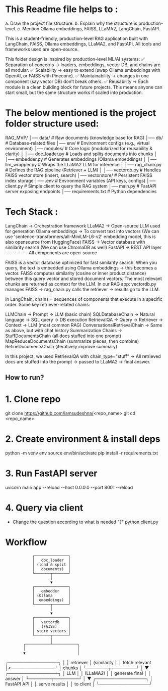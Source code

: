 # This Readme file helps to :
a. Draw the project file structure.
b. Explain why the structure is production-level.
c. Mention Ollama embeddings, FAISS, LLaMA2, LangChain, FastAPI.

This is a student-friendly, production-level RAG application built with LangChain, FAISS, Ollama embeddings, LLaMA2, and FastAPI.
All tools and frameworks used are open-source.

This folder design is inspired by production-level ML/AI systems:
✅ Separation of concerns → loaders, embeddings, vector DB, and chains are all modular.
✅ Scalability → easy to extend (swap Ollama embeddings with OpenAI, or FAISS with Pinecone).
✅ Maintainability → changes in one component (say vector DB) don’t break others.
✅ Reusability → Each module is a clean building block for future projects.
This means anyone can start small, but the same structure works if scaled into production.

# The below mentioned is the project folder structure used:

RAG_MVP/
│── data/                # Raw documents (knowledge base for RAG)
│── db/                  # Database-related files
│── env/                 # Environment configs (e.g., virtual environment)
│── modules/             # Core logic (modularized for reusability & clarity)
│   │── doc_loader.py        # Loads and splits documents into chunks
│   │── embedder.py          # Generates embeddings (Ollama embeddings)
│   │── llm_wrapper.py       # Wraps the LLaMA2 LLM for inference
│   │── rag_chain.py         # Defines the RAG pipeline (Retriever + LLM)
│   │── vectordb.py          # Handles FAISS vector store (insert, search)
│── vectorstore/         # Persistent FAISS index storage
│── .env                 # Environment variables (API keys, configs)
│── client.py            # Simple client to query the RAG system
│── main.py              # FastAPI server exposing endpoints
│── requirements.txt     # Python dependencies

# Tech Stack :

LangChain → Orchestration framework
LLaMA2 → Open-source LLM used for generation
Ollama embeddings → To convert text into vectors (We can use 'sentence-transformers/all-MiniLM-L6-v2' embedding model, this is also opensource from HuggingFace)
FAISS → Vector database with similarity search   (We can use ChromaDB as well)
FastAPI → REST API layer
----------- All components are open-source

FAISS is a vector database optimized for fast similarity search.
When you query, the text is embedded using Ollama embeddings → this becomes a vector.
FAISS computes similarity (cosine or inner product distance) between this query vector and stored document vectors.
The most relevant chunks are returned as context for the LLM.
In our RAG app:
vectordb.py manages FAISS → rag_chain.py calls the retriever → results go to the LLM.

In LangChain, chains = sequences of components that execute in a specific order.
Some key retriever-related chains:

LLMChain → Prompt → LLM (basic chain)
SQLDatabaseChain → Natural language → SQL query → DB execution
RetrievalQA → Query → Retriever → Context → LLM (most common RAG)
ConversationalRetrievalChain → Same as above, but with chat history
Summarization Chains →
StuffDocumentsChain (all docs stuffed into one prompt)
MapReduceDocumentsChain (summarize pieces, then combine)
RefineDocumentsChain (iteratively improve summary)

In this project, we used RetrievalQA with chain_type="stuff" →
All retrieved docs are stuffed into the prompt → passed to LLaMA2 → final answer.

## How to run? 
# 1. Clone repo
git clone https://github.com/iamsudeshna/<repo_name>.git
cd <repo_name>

# 2. Create environment & install deps
python -m venv env
source env/bin/activate
pip install -r requirements.txt

# 3. Run FastAPI server
uvicorn main:app --reload --host 0.0.0.0 --port 8001 --reload 

# 4. Query via client
- Change the question according to what is needed "<question>?"
python client.py

# Workflow
                ┌───────────────┐
                │   doc_loader  │
                │ (load & split │
                │   documents)  │
                └───────┬───────┘
                        │
                        ▼
                ┌───────────────┐
                │   embedder    │
                │ (Ollama       │
                │  embeddings)  │
                └───────┬───────┘
                        │
                        ▼
                ┌───────────────┐
                │   vectordb    │
                │   (FAISS)     │
                │ store vectors │
                └───────┬───────┘
                        │
            ┌───────────┴───────────┐
            │                       │
            ▼                       │
   ┌────────────────┐               │
   │   retriever    │  (similarity  │
   │ fetch relevant │<──────────────┘
   │   chunks       │
   └───────┬────────┘
           │
           ▼
   ┌────────────────┐
   │     LLM        │
   │   (LLaMA2)     │
   │ generate final │
   │     answer     │
   └───────┬────────┘
           │
           ▼
   ┌────────────────┐
   │   FastAPI API  │
   │ serve results  │
   │   to client    │
   └────────────────┘
